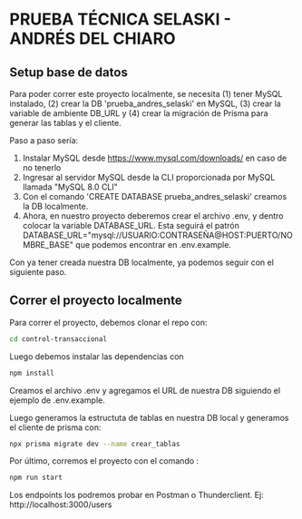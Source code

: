 # PRUEBA TÉCNICA SELASKI - ANDRÉS DEL CHIARO

## Setup base de datos

Para poder correr este proyecto localmente, se necesita (1) tener MySQL instalado, (2) crear la DB 'prueba_andres_selaski' en MySQL, (3) crear la variable de ambiente DB_URL y (4) crear la migración de Prisma para generar las tablas y el cliente.

Paso a paso sería:

1. Instalar MySQL desde https://www.mysql.com/downloads/ en caso de no tenerlo
2. Ingresar al servidor MySQL desde la CLI proporcionada por MySQL llamada "MySQL 8.0 CLI"
3. Con el comando 'CREATE DATABASE prueba_andres_selaski' creamos la DB localmente.
4. Ahora, en nuestro proyecto deberemos crear el archivo .env, y dentro colocar la variable DATABASE_URL. Esta seguirá el patrón DATABASE_URL="mysql://USUARIO:CONTRASEÑA@HOST:PUERTO/NOMBRE_BASE" que podemos encontrar en .env.example. 

Con ya tener creada nuestra DB localmente, ya podemos seguir con el siguiente paso.


## Correr el proyecto localmente


Para correr el proyecto, debemos clonar el repo con: 

```bash
cd control-transaccional
```

Luego debemos instalar las dependencias con 

```bash
npm install
```

Creamos el archivo .env y agregamos el URL de nuestra DB siguiendo el ejemplo de .env.example.

Luego generamos la estructuta de tablas en nuestra DB local y generamos el cliente de prisma con:

```bash
npx prisma migrate dev --name crear_tablas
```

Por último, corremos el proyecto con el comando :

```bash
npm run start
```

Los endpoints los podremos probar en Postman o Thunderclient. Ej: http://localhost:3000/users

